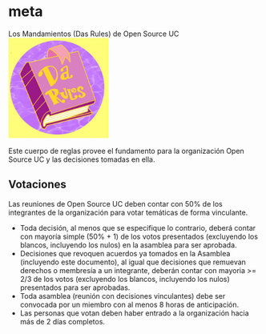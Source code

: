 # meta
Los Mandamientos (Das Rules) de Open Source UC
<img src="https://github.com/open-source-uc/meta/blob/main/darules.jpg?raw=true" height="200px">

Este cuerpo de reglas provee el fundamento para la organización Open Source UC y las decisiones tomadas en ella.

## Votaciones
Las reuniones de Open Source UC deben contar con 50% de los integrantes de la organización para votar temáticas de forma vinculante.

- Toda decisión, al menos que se especifique lo contrario, deberá contar con mayoría simple (50% + 1) de los votos presentados (excluyendo los blancos, incluyendo los nulos) en la asamblea para ser aprobada.
- Decisiones que revoquen acuerdos ya tomados en la Asamblea (incluyendo este documento), al igual que decisiones que remuevan derechos o membresía a un integrante, deberán contar con mayoria >= 2/3 de los votos (excluyendo los blancos, incluyendo los nulos) presentados para ser aprobadas.
- Toda asamblea (reunión con decisiones vinculantes) debe ser convocada por un miembro con al menos 8 horas de anticipación.
- Las personas que votan deben haber entrado a la organización hacia más de 2 días completos.
